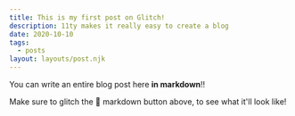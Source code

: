 ```yaml
---
title: This is my first post on Glitch!
description: 11ty makes it really easy to create a blog
date: 2020-10-10
tags:
  - posts
layout: layouts/post.njk
---
```



You can write an entire blog post here **in markdown**!! 

Make sure to glitch the 👀 markdown button above, to see what it'll look like!